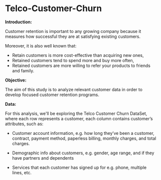 # Telco-Customer-Churn

**Introduction:**

Customer retention is important to any growing company because it measures how successful they are at satisfying existing customers.

Moreover, it is also well known that:
*  Retain customers is more cost-effective than acquiring new ones,
* Retained customers tend to spend more and buy more often,
* Retained customers are more willing to refer your products to friends and family.


**Objective:**

The aim of this study is to analyze relevant customer data in order to develop focused customer retention programs.

**Data:**

For this analysis, we'll be exploring the Telco Customer Churn DataSet, where each row represents a customer, each column contains customer’s attributes, such as:


* Customer account information, e.g. how long they’ve been a customer, contract, payment method, paperless billing, monthly charges, and total charges.

* Demographic info about customers, e.g. gender, age range, and if they have partners and dependents

* Services that each customer has signed up for e.g. phone, multiple lines, etc.
